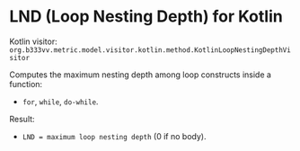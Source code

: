 # LND (Loop Nesting Depth) for Kotlin

Kotlin visitor: `org.b333vv.metric.model.visitor.kotlin.method.KotlinLoopNestingDepthVisitor`

Computes the maximum nesting depth among loop constructs inside a function:
- `for`, `while`, `do-while`.

Result:
- `LND = maximum loop nesting depth` (0 if no body).
